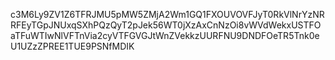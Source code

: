 c3M6Ly9ZV1Z6TFRJMU5pMW5ZMjA2Wm1GQ1FXOUVOVFJyT0RkVlNrYzNRRFEyTGpJNUxqSXhPQzQyT2pJek56WT0jXzAxCnNzOi8vWVdWekxUSTFOaTFuWTIwNlVFTnVia2cyVTFGVGJtWnZVekkzUURFNU9DNDFOeTR5Tnk0eU1UZzZPREE1TUE9PSNfMDIK